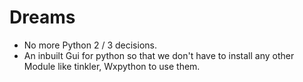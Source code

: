 # Dreams

- No more Python 2 / 3 decisions.
- An inbuilt Gui for python so that we don't have to install any other Module like tinkler, Wxpython to use them.
